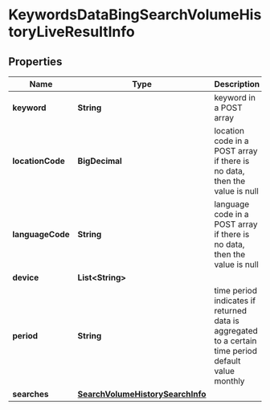 

# KeywordsDataBingSearchVolumeHistoryLiveResultInfo


## Properties

| Name | Type | Description | Notes |
|------------ | ------------- | ------------- | -------------|
|**keyword** | **String** | keyword in a POST array |  [optional] |
|**locationCode** | **BigDecimal** | location code in a POST array if there is no data, then the value is null |  [optional] |
|**languageCode** | **String** | language code in a POST array if there is no data, then the value is null |  [optional] |
|**device** | **List&lt;String&gt;** |  |  [optional] |
|**period** | **String** | time period indicates if returned data is aggregated to a certain time period default value monthly |  [optional] |
|**searches** | [**SearchVolumeHistorySearchInfo**](SearchVolumeHistorySearchInfo.md) |  |  [optional] |



